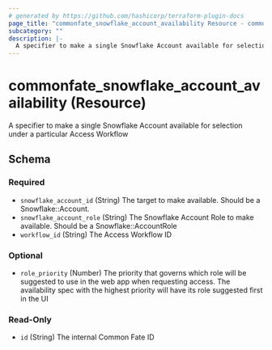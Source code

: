 ```yaml
---
# generated by https://github.com/hashicorp/terraform-plugin-docs
page_title: "commonfate_snowflake_account_availability Resource - commonfate"
subcategory: ""
description: |-
  A specifier to make a single Snowflake Account available for selection under a particular Access Workflow
---
```


# commonfate_snowflake_account_availability (Resource)

A specifier to make a single Snowflake Account available for selection under a particular Access Workflow



<!-- schema generated by tfplugindocs -->
## Schema

### Required

- `snowflake_account_id` (String) The target to make available. Should be a Snowflake::Account.
- `snowflake_account_role` (String) The Snowflake Account Role to make available. Should be a Snowflake::AccountRole
- `workflow_id` (String) The Access Workflow ID

### Optional

- `role_priority` (Number) The priority that governs which role will be suggested to use in the web app when requesting access. The availability spec with the highest priority will have its role suggested first in the UI

### Read-Only

- `id` (String) The internal Common Fate ID


